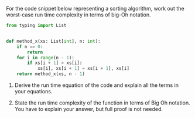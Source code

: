 For the code snippet below representing a sorting algorithm, work out the worst-case run time complexity in terms of big-Oh notation.

```python
from typing import List


def method_x(xs: List[int], n: int):
    if n == 0:
        return
    for i in range(n - 1):
        if xs[i + 1] > xs[i]:
            xs[i], xs[i + 1] = xs[i + 1], xs[i]
    return method_x(xs, n - 1)
```

1) Derive the run time equation of the code and explain all the terms in your equations.

2) State the run time complexity of the function in terms of Big Oh notation. You have to explain your answer, but full 
proof is not needed.​

